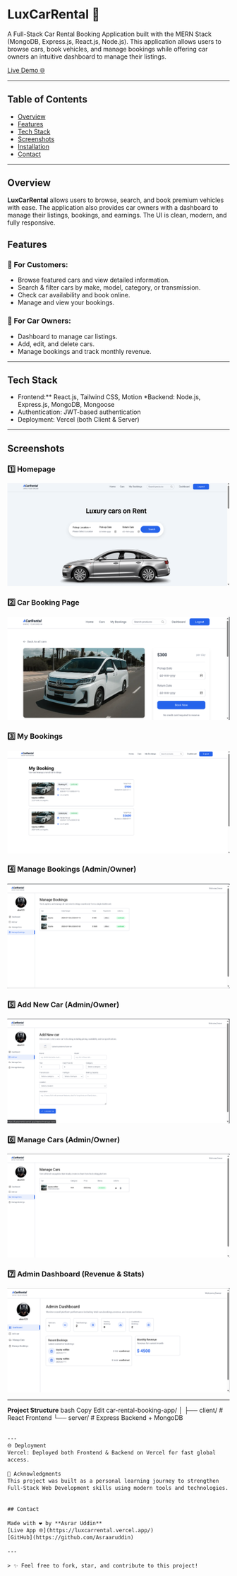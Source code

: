 # LuxCarRental 🚗
A Full-Stack Car Rental Booking Application built with the MERN Stack (MongoDB, Express.js, React.js, Node.js). This application allows users to browse cars, book vehicles, and manage bookings while offering car owners an intuitive dashboard to manage their listings.

[Live Demo 🌐](https://luxcarrental.vercel.app/)

---

## Table of Contents

* [Overview](#overview)
* [Features](#features)
* [Tech Stack](#tech-stack)
* [Screenshots](#screenshots)
* [Installation](#installation)
* [Contact](#contact)

---

## Overview

**LuxCarRental** allows users to browse, search, and book premium vehicles with ease. The application also provides car owners with a dashboard to manage their listings, bookings, and earnings. The UI is clean, modern, and fully responsive.


## Features

### 🚗 For Customers:

* Browse featured cars and view detailed information.
* Search & filter cars by make, model, category, or transmission.
* Check car availability and book online.
* Manage and view your bookings.

### 💼 For Car Owners:

* Dashboard to manage car listings.
* Add, edit, and delete cars.
* Manage bookings and track monthly revenue.

---

## Tech Stack

* Frontend:** React.js, Tailwind CSS,  Motion
*Backend: Node.js, Express.js, MongoDB, Mongoose
* Authentication: JWT-based authentication
* Deployment: Vercel (both Client & Server)

---

## Screenshots

### 1️⃣ Homepage

![Homepage](https://github.com/Asraaruddin/car-rental-booking-app/blob/1654fe98af9585d77ff5fcd5b66651402581288a/screenshots/homepage.png)

### 2️⃣ Car Booking Page

![Car Booking](https://github.com/Asraaruddin/car-rental-booking-app/blob/1654fe98af9585d77ff5fcd5b66651402581288a/screenshots/carbooking.png)

### 3️⃣ My Bookings

![My Bookings](https://github.com/Asraaruddin/car-rental-booking-app/blob/1654fe98af9585d77ff5fcd5b66651402581288a/screenshots/my-booking.png)

### 4️⃣ Manage Bookings (Admin/Owner)

![Manage Booking](https://github.com/Asraaruddin/car-rental-booking-app/blob/1654fe98af9585d77ff5fcd5b66651402581288a/screenshots/managebooking.png)

### 5️⃣ Add New Car (Admin/Owner)

![Add Car](https://github.com/Asraaruddin/car-rental-booking-app/blob/1654fe98af9585d77ff5fcd5b66651402581288a/screenshots/add-new-car.png)

### 6️⃣ Manage Cars (Admin/Owner)

![Manage Cars](https://github.com/Asraaruddin/car-rental-booking-app/blob/1654fe98af9585d77ff5fcd5b66651402581288a/screenshots/managecars.png)

### 7️⃣ Admin Dashboard (Revenue & Stats)

![Admin Dashboard](https://github.com/Asraaruddin/car-rental-booking-app/blob/1654fe98af9585d77ff5fcd5b66651402581288a/screenshots/admin-dashboard.png)

---
**Project Structure**
bash
Copy
Edit
car-rental-booking-app/
│
├── client/       # React Frontend
└── server/       # Express Backend + MongoDB
```

---
🌐 Deployment
Vercel: Deployed both Frontend & Backend on Vercel for fast global access.

🙌 Acknowledgments
This project was built as a personal learning journey to strengthen Full-Stack Web Development skills using modern tools and technologies.


## Contact

Made with ❤️ by **Asrar Uddin**
[Live App 🌐](https://luxcarrental.vercel.app/)
[GitHub](https://github.com/Asraaruddin)

---

> ✨ Feel free to fork, star, and contribute to this project!
